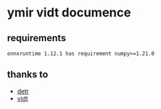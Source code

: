 # ymir vidt documence

## requirements
```
onnxruntime 1.12.1 has requirement numpy>=1.21.0
```

## thanks to

- [detr](https://github.com/facebookresearch/detr)
- [vidt](https://github.com/naver-ai/vidt)
